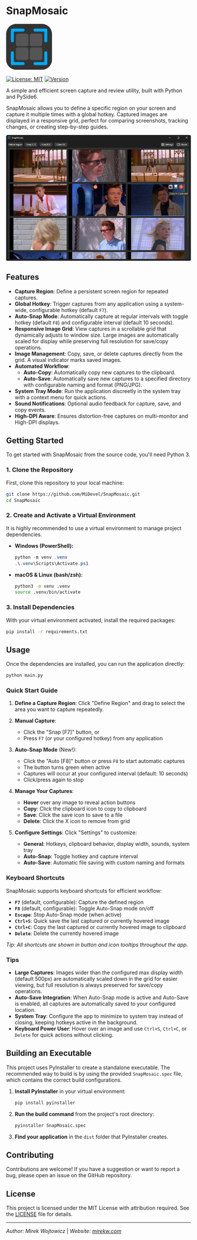 # SnapMosaic

[<img src="https://github.com/MiDevel/SnapMosaic/blob/main/assets/SnapMosaic.png?raw=true" width="125"/>](image.png)

[![License: MIT](https://img.shields.io/badge/License-MIT-yellow.svg)](https://opensource.org/licenses/MIT) [![Version](https://img.shields.io/badge/version-2.0.0-blue.svg)](https://github.com/MiDevel/SnapMosaic/releases)

A simple and efficient screen capture and review utility, built with Python and PySide6.

SnapMosaic allows you to define a specific region on your screen and capture it multiple times with a global hotkey. Captured images are displayed in a responsive grid, perfect for comparing screenshots, tracking changes, or creating step-by-step guides.

![SnapMosaic Screenshot](https://github.com/MiDevel/SnapMosaic/blob/main/docs/snap-mosaic.png?raw=true)

## Features

-   **Capture Region**: Define a persistent screen region for repeated captures.
-   **Global Hotkey**: Trigger captures from any application using a system-wide, configurable hotkey (default `F7`).
-   **Auto-Snap Mode**: Automatically capture at regular intervals with toggle hotkey (default `F8`) and configurable interval (default 10 seconds).
-   **Responsive Image Grid**: View captures in a scrollable grid that dynamically adjusts to window size. Large images are automatically scaled for display while preserving full resolution for save/copy operations.
-   **Image Management**: Copy, save, or delete captures directly from the grid. A visual indicator marks saved images.
-   **Automated Workflow**:
    -   **Auto-Copy**: Automatically copy new captures to the clipboard.
    -   **Auto-Save**: Automatically save new captures to a specified directory with configurable naming and format (PNG/JPG).
-   **System Tray Mode**: Run the application discreetly in the system tray with a context menu for quick actions.
-   **Sound Notifications**: Optional audio feedback for capture, save, and copy events.
-   **High-DPI Aware**: Ensures distortion-free captures on multi-monitor and High-DPI displays.

## Getting Started

To get started with SnapMosaic from the source code, you'll need Python 3.

### 1. Clone the Repository

First, clone this repository to your local machine:
```bash
git clone https://github.com/MiDevel/SnapMosaic.git
cd SnapMosaic
```

### 2. Create and Activate a Virtual Environment

It is highly recommended to use a virtual environment to manage project dependencies.

-   **Windows (PowerShell):**
    ```powershell
    python -m venv .venv
    .\.venv\Scripts\Activate.ps1
    ```
-   **macOS & Linux (bash/zsh):**
    ```bash
    python3 -m venv .venv
    source .venv/bin/activate
    ```

### 3. Install Dependencies

With your virtual environment activated, install the required packages:
```bash
pip install -r requirements.txt
```

## Usage

Once the dependencies are installed, you can run the application directly:
```bash
python main.py
```

### Quick Start Guide

1. **Define a Capture Region**: Click "Define Region" and drag to select the area you want to capture repeatedly.

2. **Manual Capture**: 
   - Click the "Snap [F7]" button, or
   - Press `F7` (or your configured hotkey) from any application

3. **Auto-Snap Mode** (New!):
   - Click the "Auto [F8]" button or press `F8` to start automatic captures
   - The button turns green when active
   - Captures will occur at your configured interval (default: 10 seconds)
   - Click/press again to stop

4. **Manage Your Captures**:
   - **Hover** over any image to reveal action buttons
   - **Copy**: Click the clipboard icon to copy to clipboard
   - **Save**: Click the save icon to save to a file
   - **Delete**: Click the X icon to remove from grid

5. **Configure Settings**: Click "Settings" to customize:
   - **General**: Hotkeys, clipboard behavior, display width, sounds, system tray
   - **Auto-Snap**: Toggle hotkey and capture interval
   - **Auto-Save**: Automatic file saving with custom naming and formats

### Keyboard Shortcuts

SnapMosaic supports keyboard shortcuts for efficient workflow:

- **`F7`** (default, configurable): Capture the defined region
- **`F8`** (default, configurable): Toggle Auto-Snap mode on/off
- **`Escape`**: Stop Auto-Snap mode (when active)
- **`Ctrl+S`**: Quick save the last captured or currently hovered image
- **`Ctrl+C`**: Copy the last captured or currently hovered image to clipboard
- **`Delete`**: Delete the currently hovered image

*Tip: All shortcuts are shown in button and icon tooltips throughout the app.*

### Tips

- **Large Captures**: Images wider than the configured max display width (default 500px) are automatically scaled down in the grid for easier viewing, but full resolution is always preserved for save/copy operations.
- **Auto-Save Integration**: When Auto-Snap mode is active and Auto-Save is enabled, all captures are automatically saved to your configured location.
- **System Tray**: Configure the app to minimize to system tray instead of closing, keeping hotkeys active in the background.
- **Keyboard Power User**: Hover over an image and use `Ctrl+S`, `Ctrl+C`, or `Delete` for quick actions without clicking.

## Building an Executable

This project uses PyInstaller to create a standalone executable. The recommended way to build is by using the provided `SnapMosaic.spec` file, which contains the correct build configurations.

1.  **Install PyInstaller** in your virtual environment:
    ```bash
    pip install pyinstaller
    ```

2.  **Run the build command** from the project's root directory:
    ```bash
    pyinstaller SnapMosaic.spec
    ```

3.  **Find your application** in the `dist` folder that PyInstaller creates.

## Contributing

Contributions are welcome! If you have a suggestion or want to report a bug, please open an issue on the GitHub repository.

## License

This project is licensed under the MIT License with attribution required. See the [LICENSE](LICENSE) file for details.

---
*Author: Mirek Wojtowicz* | *Website: [mirekw.com](https://mirekw.com/)*
